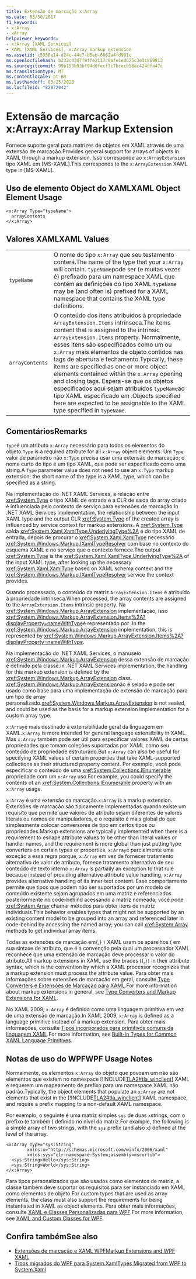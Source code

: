 ```yaml
---
title: Extensão de marcação x:Array
ms.date: 03/30/2017
f1_keywords:
- x:Array
- xArray
helpviewer_keywords:
- x:Array [XAML Services]
- XAML [XAML Services], x:Array markup extension
ms.assetid: c5358e14-d24c-44c7-b5eb-6062a4fd981c
ms.openlocfilehash: b332c43d7f9ffe2117c9afe1ed625c3e3c869813
ms.sourcegitcommit: 99b153b93bf94d0fecf7c7bcecb58ac424dfa47c
ms.translationtype: MT
ms.contentlocale: pt-BR
ms.lasthandoff: 03/25/2020
ms.locfileid: "82072042"
---
```

# <a name="xarray-markup-extension"></a><span data-ttu-id="b0056-102">Extensão de marcação x:Array</span><span class="sxs-lookup"><span data-stu-id="b0056-102">x:Array Markup Extension</span></span>

<span data-ttu-id="b0056-103">Fornece suporte geral para matrizes de objetos em XAML através de uma extensão de marcação.</span><span class="sxs-lookup"><span data-stu-id="b0056-103">Provides general support for arrays of objects in XAML through a markup extension.</span></span> <span data-ttu-id="b0056-104">Isso corresponde ao `x:ArrayExtension` tipo XAML em [MS-XAML].</span><span class="sxs-lookup"><span data-stu-id="b0056-104">This corresponds to the `x:ArrayExtension` XAML type in [MS-XAML].</span></span>

## <a name="xaml-object-element-usage"></a><span data-ttu-id="b0056-105">Uso de elemento Object do XAML</span><span class="sxs-lookup"><span data-stu-id="b0056-105">XAML Object Element Usage</span></span>

```xaml
<x:Array Type="typeName">
  arrayContents
</x:Array>
```

## <a name="xaml-values"></a><span data-ttu-id="b0056-106">Valores XAML</span><span class="sxs-lookup"><span data-stu-id="b0056-106">XAML Values</span></span>

|||
|-|-|
|`typeName`|<span data-ttu-id="b0056-107">O nome do tipo `x:Array` que seu testamento conterá.</span><span class="sxs-lookup"><span data-stu-id="b0056-107">The name of the type that your `x:Array` will contain.</span></span> <span data-ttu-id="b0056-108">`typeName`pode ser (e muitas vezes é) prefixado para um namespace XAML que contém as definições do tipo XAML.</span><span class="sxs-lookup"><span data-stu-id="b0056-108">`typeName` may be (and often is) prefixed for a XAML namespace that contains the XAML type definitions.</span></span>|
|`arrayContents`|<span data-ttu-id="b0056-109">O conteúdo dos itens atribuídos à propriedade `ArrayExtension.Items` intrínseca.</span><span class="sxs-lookup"><span data-stu-id="b0056-109">The items content that is assigned to the intrinsic `ArrayExtension.Items` property.</span></span> <span data-ttu-id="b0056-110">Normalmente, esses itens são especificados como um ou `x:Array` mais elementos de objeto contidos nas tags de abertura e fechamento.</span><span class="sxs-lookup"><span data-stu-id="b0056-110">Typically, these items are specified as one or more object elements contained within the `x:Array` opening and closing tags.</span></span> <span data-ttu-id="b0056-111">Espera-se que os objetos especificados aqui sejam atribuídos `typeName`ao tipo XAML especificado em .</span><span class="sxs-lookup"><span data-stu-id="b0056-111">Objects specified here are expected to be assignable to the XAML type specified in `typeName`.</span></span>|

## <a name="remarks"></a><span data-ttu-id="b0056-112">Comentários</span><span class="sxs-lookup"><span data-stu-id="b0056-112">Remarks</span></span>

<span data-ttu-id="b0056-113">`Type`é um atributo `x:Array` necessário para todos os elementos do objeto.</span><span class="sxs-lookup"><span data-stu-id="b0056-113">`Type` is a required attribute for all `x:Array` object elements.</span></span> <span data-ttu-id="b0056-114">Um `Type` valor de parâmetro não `x:Type` precisa usar uma extensão de marcação; o nome curto do tipo é um tipo XAML, que pode ser especificado como uma string.</span><span class="sxs-lookup"><span data-stu-id="b0056-114">A `Type` parameter value does not need to use an `x:Type` markup extension; the short name of the type is   a XAML type, which can be specified as a string.</span></span>

<span data-ttu-id="b0056-115">Na implementação do .NET XAML Services, a relação entre <xref:System.Type> o tipo XAML de entrada e a CLR de saída do array criado é influenciada pelo contexto de serviço para extensões de marcação.</span><span class="sxs-lookup"><span data-stu-id="b0056-115">In .NET XAML Services implementation, the relationship between the input XAML type and the output CLR <xref:System.Type> of the created array is influenced by service context for markup extensions.</span></span> <span data-ttu-id="b0056-116">A <xref:System.Type> saída <xref:System.Xaml.XamlType.UnderlyingType%2A> é do tipo XAML de entrada, depois de procurar o <xref:System.Xaml.XamlType> necessário <xref:System.Windows.Markup.IXamlTypeResolver> com base no contexto do esquema XAML e no serviço que o contexto fornece.</span><span class="sxs-lookup"><span data-stu-id="b0056-116">The output <xref:System.Type> is the <xref:System.Xaml.XamlType.UnderlyingType%2A> of the input XAML type, after looking up the necessary <xref:System.Xaml.XamlType> based on XAML schema context and the <xref:System.Windows.Markup.IXamlTypeResolver> service the context provides.</span></span>

<span data-ttu-id="b0056-117">Quando processado, o conteúdo da matriz `ArrayExtension.Items` é atribuído à propriedade intrínseca.</span><span class="sxs-lookup"><span data-stu-id="b0056-117">When processed, the array contents are assigned to the `ArrayExtension.Items` intrinsic property.</span></span> <span data-ttu-id="b0056-118">Na <xref:System.Windows.Markup.ArrayExtension> implementação, isso <xref:System.Windows.Markup.ArrayExtension.Items%2A?displayProperty=nameWithType>é representado por .</span><span class="sxs-lookup"><span data-stu-id="b0056-118">In the <xref:System.Windows.Markup.ArrayExtension> implementation, this is represented by <xref:System.Windows.Markup.ArrayExtension.Items%2A?displayProperty=nameWithType>.</span></span>

<span data-ttu-id="b0056-119">Na implementação do .NET XAML Services, o manuseio <xref:System.Windows.Markup.ArrayExtension> dessa extensão de marcação é definido pela classe.</span><span class="sxs-lookup"><span data-stu-id="b0056-119">In .NET XAML Services implementation, the handling for this markup extension is defined by the <xref:System.Windows.Markup.ArrayExtension> class.</span></span> <span data-ttu-id="b0056-120"><xref:System.Windows.Markup.ArrayExtension>não é selado e pode ser usado como base para uma implementação de extensão de marcação para um tipo de array personalizado.</span><span class="sxs-lookup"><span data-stu-id="b0056-120"><xref:System.Windows.Markup.ArrayExtension> is not sealed, and could be used as the basis for a markup extension implementation for a custom array type.</span></span>

<span data-ttu-id="b0056-121">`x:Array`é mais destinado à extensibilidade geral da linguagem em XAML.</span><span class="sxs-lookup"><span data-stu-id="b0056-121">`x:Array` is more intended for general language extensibility in XAML.</span></span> <span data-ttu-id="b0056-122">Mas `x:Array` também pode ser útil para especificar valores XAML de certas propriedades que tomam coleções suportadas por XAML como seu conteúdo de propriedade estruturado.</span><span class="sxs-lookup"><span data-stu-id="b0056-122">But `x:Array` can also be useful for specifying XAML values of certain properties that take XAML-supported collections as their structured property content.</span></span> <span data-ttu-id="b0056-123">Por exemplo, você pode especificar o conteúdo de uma <xref:System.Collections.IEnumerable> propriedade com um `x:Array` uso.</span><span class="sxs-lookup"><span data-stu-id="b0056-123">For example, you could specify the contents of an <xref:System.Collections.IEnumerable> property with an `x:Array` usage.</span></span>

<span data-ttu-id="b0056-124">`x:Array` é uma extensão da marcação.</span><span class="sxs-lookup"><span data-stu-id="b0056-124">`x:Array` is a markup extension.</span></span> <span data-ttu-id="b0056-125">Extensões de marcação são tipicamente implementadas quando existe um requisito que permite que valores de atributo sejam diferentes de valores literais ou nomes de manipuladores, e o requisito é mais global do que simplesmente colocar conversores de tipo em certos tipos ou propriedades.</span><span class="sxs-lookup"><span data-stu-id="b0056-125">Markup extensions are typically implemented when there is a requirement to escape attribute values to be other than literal values or handler names, and the requirement is more global than just putting type converters on certain types or properties.</span></span> <span data-ttu-id="b0056-126">`x:Array`é parcialmente uma exceção a essa regra porque, `x:Array` em vez de fornecer tratamento alternativo de valor de atributo, fornece tratamento alternativo de seu conteúdo de texto interno.</span><span class="sxs-lookup"><span data-stu-id="b0056-126">`x:Array` is partially an exception to that rule because instead of providing alternative attribute value handling, `x:Array` provides alternative handling of its inner text content.</span></span> <span data-ttu-id="b0056-127">Esse comportamento permite que tipos que podem não ser suportados por um modelo de conteúdo existente sejam agrupados em uma matriz e referenciados posteriormente no code-behind acessando a matriz nomeada; você pode <xref:System.Array> chamar métodos para obter itens de matriz individuais.</span><span class="sxs-lookup"><span data-stu-id="b0056-127">This behavior enables types that might not be supported by an existing content model to be grouped into an array and referenced later in code-behind by accessing the named array; you can call <xref:System.Array> methods to get individual array items.</span></span>

<span data-ttu-id="b0056-128">Todas as extensões de marcação em{,} `)` XAML usam os aparelhos ( em sua sintaxe de atributo, que é a convenção pela qual um processador XAML reconhece que uma extensão de marcação deve processar o valor do atributo.</span><span class="sxs-lookup"><span data-stu-id="b0056-128">All markup extensions in XAML use the braces ({,}`)` in their attribute syntax, which is the convention by which a XAML processor recognizes that a markup extension must process the attribute value.</span></span> <span data-ttu-id="b0056-129">Para obter mais informações sobre extensões de marcação em geral, consulte [Type Converters e Extensões de Marcação para XAML](type-converters-and-markup-extensions.md).</span><span class="sxs-lookup"><span data-stu-id="b0056-129">For more information about markup extensions in general, see [Type Converters and Markup Extensions for XAML](type-converters-and-markup-extensions.md).</span></span>

<span data-ttu-id="b0056-130">No XAML 2009, `x:Array` é definido como uma linguagem primitiva em vez de uma extensão de marcação.</span><span class="sxs-lookup"><span data-stu-id="b0056-130">In XAML 2009, `x:Array` is defined as a language primitive instead of a markup extension.</span></span> <span data-ttu-id="b0056-131">Para obter mais informações, consulte [Tipos incorporados para primitivos comuns da linguagem XAML](types-for-primitives.md).</span><span class="sxs-lookup"><span data-stu-id="b0056-131">For more information, see [Built-in Types for Common XAML Language Primitives](types-for-primitives.md).</span></span>

## <a name="wpf-usage-notes"></a><span data-ttu-id="b0056-132">Notas de uso do WPF</span><span class="sxs-lookup"><span data-stu-id="b0056-132">WPF Usage Notes</span></span>

<span data-ttu-id="b0056-133">Normalmente, os elementos `x:Array` do objeto que povoam um não são elementos que existem no namespace [!INCLUDE[TLA2#tla_winclient](../../../includes/tla2sharptla-winclient-md.md)] XAML e requerem um mapeamento de prefixo para um namespace XAML não padrão.</span><span class="sxs-lookup"><span data-stu-id="b0056-133">Typically, the object elements that populate an `x:Array` are not elements that exist in the [!INCLUDE[TLA2#tla_winclient](../../../includes/tla2sharptla-winclient-md.md)] XAML namespace, and require a prefix mapping to a non-default XAML namespace.</span></span>

<span data-ttu-id="b0056-134">Por exemplo, o seguinte é uma matriz simples `sys` de duas `x`strings, com o prefixo (e também ) definido no nível da matriz.</span><span class="sxs-lookup"><span data-stu-id="b0056-134">For example, the following is a simple array of two strings, with the `sys` prefix (and also `x`) defined at the level of the array.</span></span>

```xaml
<x:Array Type="sys:String"
        xmlns:x="http://schemas.microsoft.com/winfx/2006/xaml"
        xmlns:sys="clr-namespace:System;assembly=mscorlib">
  <sys:String>Hello</sys:String>
  <sys:String>World</sys:String>
</x:Array>
```

<span data-ttu-id="b0056-135">Para tipos personalizados que são usados como elementos de matriz, a classe também deve suportar os requisitos para ser instanciado em XAML como elementos de objeto.</span><span class="sxs-lookup"><span data-stu-id="b0056-135">For custom types that are used as array elements, the class must also support the requirements for being instantiated in XAML as object elements.</span></span> <span data-ttu-id="b0056-136">Para obter mais informações, consulte [XAML e Classes Personalizadas para WPF](../../framework/wpf/advanced/xaml-and-custom-classes-for-wpf.md).</span><span class="sxs-lookup"><span data-stu-id="b0056-136">For more information, see [XAML and Custom Classes for WPF](../../framework/wpf/advanced/xaml-and-custom-classes-for-wpf.md).</span></span>

## <a name="see-also"></a><span data-ttu-id="b0056-137">Confira também</span><span class="sxs-lookup"><span data-stu-id="b0056-137">See also</span></span>

- [<span data-ttu-id="b0056-138">Extensões de marcação e XAML WPF</span><span class="sxs-lookup"><span data-stu-id="b0056-138">Markup Extensions and WPF XAML</span></span>](../../framework/wpf/advanced/markup-extensions-and-wpf-xaml.md)
- [<span data-ttu-id="b0056-139">Tipos migrados do WPF para System.Xaml</span><span class="sxs-lookup"><span data-stu-id="b0056-139">Types Migrated from WPF to System.Xaml</span></span>](../../framework/wpf/advanced/types-migrated-from-wpf-to-system.md)
